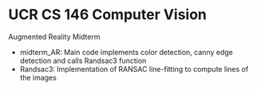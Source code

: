 # UCR CS 146 Computer Vision
Augmented Reality Midterm

* midterm_AR: Main code implements color detection, canny edge detection and calls Randsac3 function
* Randsac3: Implementation of RANSAC line-fitting to compute lines of the images
